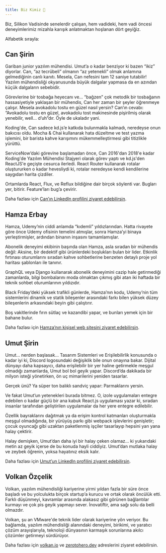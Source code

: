 ```yaml
---
title: Biz Kimiz 🌳
---
```


Biz, Silikon Vadisinde senelerdir çalışan, hem vadideki, hem vadi öncesi
deneyimlerimiz mizahla karışık anlatmaktan hoşlanan dört geyiğiz.

Alfabetik sırayla:

## Can Şirin

Gariban junior yazılım mühendisi. Umut’a o kadar benziyor ki bazen “ikiz” 
diyorlar. Can, “az tecrübeli” olmanın “az yetenekli” olmak anlamına gelmediğinin
canlı kanıtı. Mesela, Can nefesini tam 12 saniye tutabilir! Yazılım mühendisliği 
okyanusunda büyük dalgalar yapmasa da en azından küçük dalgaların sebebidir. 

Görevlerine bir tosbağa heyecanı ve… “bağzen” çok metodik bir tosbağanın 
hassasiyetiyle yaklaşan bir mühendis, Can her zaman bir şeyler öğrenmeye
çalışır. Mesela avokadolu tostu en güzel nasıl yersin? Can’ın cevabı:
“Avokadolu tostu en güzel, avokadolu tost makinesinde pişirilmiş olarak
yenebilir, well… d’uh”dır. Öyle de ukaladır yani.

Koding'de, Can sadece kd.js’e katkıda bulunmakla kalmadı, neredeyse onun bakıcısı
oldu. Mocha & Chai kullanarak hata düzeltme ve test yazma işlemini, bir barista
kahve karışımını mükemmelleştirmesi gibi titizlikle yürüttü.

ServiceNow’daki görevine başlamadan önce, Can 2016'dan 2018'e kadar Koding'de 
Yazılım Mühendisi Stajyeri olarak görev yaptı ve kd.js'den ReactJS'e geçişte 
cesurca ilerledi. React Router kullanarak rotalar oluştururken o kadar hevesliydi 
ki, rotalar neredeyse kendi kendilerine saygıdan harita çizdiler. 

Ortamlarda React, Flux, ve Reflux bildiğine dair birçok söylenti var.
Bugları yer, bitirir. Feature’ları bug’a çevirir.

Daha fazlası için [Can’ın LinkedIn profilini ziyaret edebilirsin](https://www.linkedin.com/in/can-sirin-web/).

## Hamza Erbay

Hamza, Udemy’nin ciddi anlamda “kıdemli” yıldızlarından. Hatta rivayete göre 
önce Udemy ofisinin temelini atmışlar, sonra Hamza’yi binaya yerleştirmişler, 
ardından binanın inşasını tamamlamışlar.

Abonelik deneyimi ekibinin başında olan Hamza, asla sıradan bir mühendis değil: 
Aksine, bir dedektif gibi ürünlerdeki boşlukları bulan bir lider. Etkinlik fırtınası 
oturumlarını sıradan kahve sohbetlerine benzeten detaylı proje yol haritası şablonları 
ile tanınır. 

GraphQL veya Django kullanarak abonelik deneyimini cazip hale getirmediği zamanlarda, 
bilgi bombalarını moda olmaktan çıkmış gibi atan iki haftada bir teknik sohbet 
oturumlarının yıldızıdır.

Black Friday’deki yüksek trafikli günlerde, Hamza’nın kodu, Udemy’nin tüm 
sistemlerini dinamik ve statik bileşenler arasındaki farkı bilen yüksek düzey 
bileşenlerin arkasındaki beyin gibi çalıştırır.

Boş vakitlerinde fırın sütlaç ve kazandibi yapar, ve bunları yemek için
bir bahane bulur.

Daha fazlası için [Hamza’nın kişisel web sitesini ziyaret 
edebilirsin](https://hamzaerbay.com/).

## Umut Şirin

Umut… nerden başlasak… Tasarım Sistemleri ve Erişilebilirlik konusunda o kadar 
iyi ki, Discord logosundaki değişiklik bile onun onayına bakar. Dijital dünyayı 
daha kapsayıcı, daha erişilebilir bir yer haline getirmekle meşgul olmadığı 
zamanlarda, Umut bol bol geyik yapar. Discord’da dakikada bir milyon isteği 
yönetirken, ön uç mimarilerini yeniden tasarlar. 

Gerçek ünü? Ya süper ton balıklı sandviç yapar: Parmaklarını yersin.

Ve fakat Umut’un yetenekleri burada bitmez. O, izole uygulamaları entegre edebilen 
o kadar güçlü bir ana kabuk React.js uygulaması yazar ki, sıradan insanlar 
tarafından geliştirilen uygulamalar da her yere entegre edilebilir.

Özellik bayraklarını dağıtmak ya da erişim kontrol katmanları oluşturmakla meşgul 
olmadığında, bir yürüyüş parkı gibi webpack işlevlerini genişletir; çocuk oyuncağı 
gibi uzaktan paketlenmiş işçiler tasarlayıp hepsini yan yana halay çektirir. 

Halay demişken, Umut’dan daha iyi bir halay çeken olamaz… ki yukarıdaki metin
az geyik içerse de bu konuda hayli ciddiyiz. Umut’dan mutlaka halay ve zeybek
öğrenin, yoksa hayatınız eksik kalır.

Daha fazlası için [Umut’un LinkedIn profilini ziyaret 
edebilirsin](https://www.linkedin.com/in/usirin/).

## Volkan Özçelik

Volkan, yazılım mühendisliği kariyerine yirmi yıldan fazla bir süre önce başladı 
ve bu yolculukta birçok startup’a kurucu ve ortak olarak öncülük etti. Farklı
düşünmeyi, kavramlar arasında alakasız gibi görünen bağlantılar kurmayı ve 
çok pis geyik yapmayı sever. İnovatiftir, ama sağı solu da belli olmazdır.

Volkan, şu an VMware'de teknik lider olarak kariyerine yön veriyor.
Bu bağlamda, yazılım mühendisliği alanındaki deneyimi, birikimi, ve yaratıcı 
çözüm arayışlarıyla, teknoloji dünyasının karmaşık sorunlarına akılcı çözümler 
getirmeyi sürdürüyor.

Daha fazlası için [volkan.io](https://volkan.io/) ve 
[zerotohero.dev](https://zerotohero.dev/) adreslerini ziyaret edebilirsin.